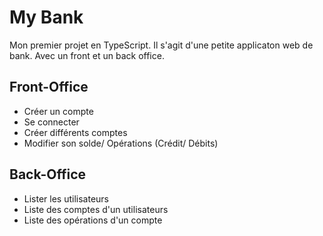 # My Bank

Mon premier projet en TypeScript.
Il s'agit d'une petite applicaton web de bank.
Avec un front et un back office.

## Front-Office

* Créer un compte
* Se connecter
* Créer différents comptes
* Modifier son solde/ Opérations (Crédit/ Débits)

## Back-Office

* Lister les utilisateurs
* Liste des comptes d'un utilisateurs
* Liste des opérations d'un compte

